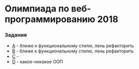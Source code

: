 # Олимпиада по веб-программированию 2018

### Задания
* [A](http://joxi.ru/p2746lGc040ZkA) - ближе к функциональному стилю, лень рефакторить
* [B](http://joxi.ru/a2Xna16HyBypGr) - ближе к функциональному стилю, лень рефакторить
* [C](http://joxi.ru/4Akl0VJTMpMVzr) - 
* [D](http://joxi.ru/nAyJLaZtX0Xk1r) - какое-никакое ООП